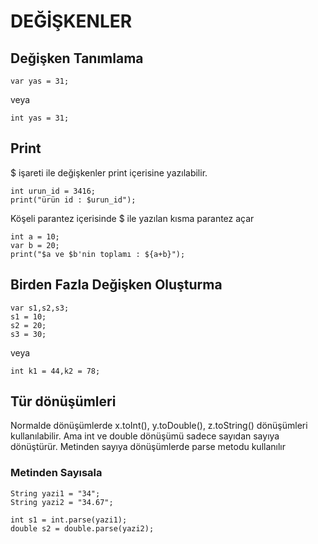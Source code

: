 # DEĞİŞKENLER  
## Değişken Tanımlama
```
var yas = 31;
```
veya

```
int yas = 31;
```

## Print
$ işareti ile değişkenler print içerisine yazılabilir.
```
int urun_id = 3416;
print("ürün id : $urun_id");
```
Köşeli parantez içerisinde $ ile yazılan kısma parantez açar
```
int a = 10;
var b = 20;
print("$a ve $b'nin toplamı : ${a+b}");
```

## Birden Fazla Değişken Oluşturma
```
var s1,s2,s3;
s1 = 10;
s2 = 20;
s3 = 30;
```
veya
```
int k1 = 44,k2 = 78;
```

## Tür dönüşümleri
Normalde dönüşümlerde x.toInt(), y.toDouble(), z.toString() dönüşümleri kullanılabilir. Ama int ve double dönüşümü sadece sayıdan sayıya dönüştürür. Metinden sayıya dönüşümlerde parse metodu kullanılır

### Metinden Sayısala
  ````
  String yazi1 = "34";
  String yazi2 = "34.67";

  int s1 = int.parse(yazi1);
  double s2 = double.parse(yazi2);
````

